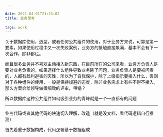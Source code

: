 ```yaml
---

date: 2021-04-01T21:23:02
title: 业务思考
 
tags: work
---
```


关于数据库使用，选型，或者任何公共组件的使用，对于业务方来说，可靠是第一要素，如果使用过程中又一次失败案例，业务方的抵触直接飙满，基本不会有下一次合作，除非都烂。

而且很多业务并不喜欢主动接入新东西，在目前所在的公司来看，业务方负责人是要对业务负责的，如果选择什么组件导致业务除了问题，业务负责人是要被问责的，人都有趋利避害的天性，所以为了自我保护，除了上级指示要接入什么，否则对于各种组件的使用，一般是保持规避的态度，除非业务需求上有些不得不接入，那么方案会给领导做很细致的评审，甩锅？

所以数据库这种公共组件如何吸引业务的青睐就是一个一直都有的问题



------------

业务代码或者其他代码的快速切入理解，改造（就是没文档，看代码逻辑自行推测）

首先着重于数据构成，代码逻辑基于数据组成
